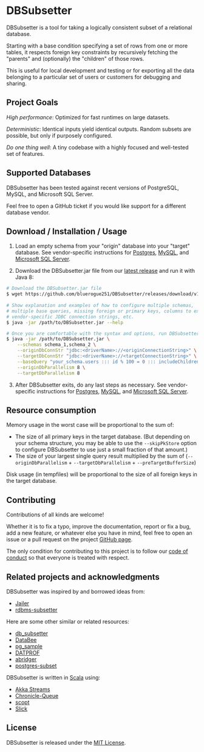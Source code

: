# DBSubsetter

DBSubsetter is a tool for taking a logically consistent subset of a relational database.

Starting with a base condition specifying a set of rows from one or more tables, it respects foreign key constraints by recursively fetching the "parents" and (optionally) the "children" of those rows.

This is useful for local development and testing or for exporting all the data belonging to a particular set of users or customers for debugging and sharing.


## Project Goals

_High performance_: Optimized for fast runtimes on large datasets.

_Deterministic_: Identical inputs yield identical outputs. Random subsets are possible, but only if purposely configured.

_Do one thing well_: A tiny codebase with a highly focused and well-tested set of features.


## Supported Databases

DBSubsetter has been tested against recent versions of PostgreSQL, MySQL, and Microsoft SQL Server.

Feel free to open a GitHub ticket if you would like support for a different database vendor.


## Download / Installation / Usage

1. Load an empty schema from your "origin" database into your "target" database. See vendor-specific instructions for [Postgres](docs/pre_subset_postgres.md), [MySQL](docs/pre_subset_mysql.md), and [Microsoft SQL Server](docs/pre_subset_ms_sql_server.md).
 
2. Download the DBSubsetter.jar file from our [latest release](https://github.com/bluerogue251/DBSubsetter/releases/latest) and run it with Java 8:

```bash
# Download the DBSubsetter.jar file
$ wget https://github.com/bluerogue251/DBSubsetter/releases/download/v1.0.0-beta.2/DBSubsetter.jar --output-document /path/to/DBSubsetter.jar
 
# Show explanation and examples of how to configure multiple schemas, 
# multiple base queries, missing foreign or primary keys, columns to exclude,
# vendor-specific JDBC connection strings, etc.
$ java -jar /path/to/DBSubsetter.jar --help

# Once you are comfortable with the syntax and options, run DBSubsetter for real
$ java -jar /path/to/DBSubsetter.jar \
    --schemas schema_1,schema_2 \
    --originDbConnStr "jdbc:<driverName>://<originConnectionString>" \
    --targetDbConnStr "jdbc:<driverName>://<targetConnectionString>" \
    --baseQuery "your_schema.users ::: id % 100 = 0 ::: includeChildren" \
    --originDbParallelism 8 \
    --targetDbParallelism 8
```

3. After DBSubsetter exits, do any last steps as necessary. See vendor-specific instructions for [Postgres](docs/post_subset_postgres.md), [MySQL](docs/post_subset_mysql.md), and [Microsoft SQL Server](docs/post_subset_ms_sql_server.md).


## Resource consumption

Memory usage in the worst case will be proportional to the sum of:

* The size of all primary keys in the target database. (But depending on your 
  schema structure, you may be able to use the `--skipPkStore` option to
  configure DBSubsetter to use just a small fraction of that amount.)
* The size of your largest single query result multiplied by the sum 
  of (`--originDbParallelism` + `--targetDbParallelism` + `--preTargetBufferSize`)

Disk usage (in tempfiles) will be proportional to the size of all foreign keys in the target database.

## Contributing

Contributions of all kinds are welcome!

Whether it is to fix a typo, improve the documentation, report or fix a bug, add a new feature, or whatever else you have in mind, feel free to open an issue or a pull request on the project [GitHub page](https://github.com/bluerogue251/DBSubsetter).

The only condition for contributing to this project is to follow our [code of conduct](CODE_OF_CONDUCT.md) so that everyone is treated with respect.


## Related projects and acknowledgments

DBSubsetter was inspired by and borrowed ideas from:

* [Jailer](http://jailer.sourceforge.net/home.htm)
* [rdbms-subsetter](https://github.com/18F/rdbms-subsetter)

Here are some other similar or related resources:

* [db_subsetter](https://github.com/lostapathy/db_subsetter)
* [DataBee](https://www.databee.com/)
* [pg_sample](https://github.com/mla/pg_sample)
* [DATPROF](http://www.datprof.com/products/datprof-subset/)
* [abridger](https://github.com/freewilll/abridger)
* [postgres-subset](https://github.com/BeautifulDestinations/postgres-subset)

DBSubsetter is written in [Scala](https://www.scala-lang.org/) using:

* [Akka Streams](https://doc.akka.io/docs/akka/2.5.8/stream/index.html?language=scala)
* [Chronicle-Queue](https://github.com/OpenHFT/Chronicle-Queue)
* [scopt](https://github.com/scopt/scopt)
* [Slick](http://slick.lightbend.com/)

## License

DBSubsetter is released under the [MIT License](LICENSE.txt).